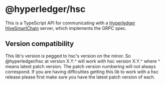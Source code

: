 # @hyperledger/hsc

This is a TypeScript API for communicating with a [Hyperledger HiveSmartChain](https://github.com/hyperledger/hsc) server, which implements the GRPC spec.

## Version compatibility

This lib's version is pegged to hsc's version on the minor. So @hyperledger/hsc at version X.Y.^ will work with hsc version X.Y.^ where ^ means latest patch version. The patch version numbering will not always correspond. If you are having difficulties getting this lib to work with a hsc release please first make sure you have the latest patch version of each.
